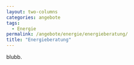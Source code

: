 ```yaml
---
layout: two-columns
categories: angebote
tags:
  - Energie
permalink: /angebote/energie/energieberatung/
title: "Energieberatung"
---
```


blubb.